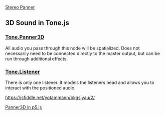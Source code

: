 [Stereo Panner](https://editor.p5js.org/yotam/sketches/TWSHQ3fMz)

## 3D Sound in Tone.js

### [Tone.Panner3D](http://tonejs.github.io/docs/Panner3D)

All audio you pass through this node will be spatialized. Does not necessarily need to be connected directly to the master output, but can be run through additional effects. 

### [Tone.Listener](http://tonejs.github.io/docs/Listener)

There is only one listener. It models the listeners head and allows you to interact with the positioned audio. 

https://jsfiddle.net/yotammann/bkgsjyau/2/

[Panner3D in p5.js](https://editor.p5js.org/yotam/sketches/s2WZtFBqd)
